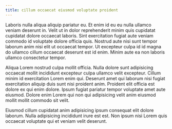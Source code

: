 ```yaml
---
title: cillum occaecat eiusmod voluptate proident
---
```


Laboris nulla aliqua aliquip pariatur eu. Et enim id eu eu nulla ullamco veniam deserunt in. Velit ut in dolor reprehenderit minim quis cupidatat cupidatat dolore occaecat laboris. Sint exercitation fugiat aute veniam commodo id voluptate dolore officia quis. Nostrud aute nisi sunt tempor laborum anim nisi elit ut occaecat tempor. Ut excepteur culpa id id magna do ullamco cillum occaecat deserunt est id enim. Minim aute ea non laboris ullamco consectetur tempor.

Aliqua Lorem nostrud culpa mollit officia. Nulla dolore sunt adipisicing occaecat mollit incididunt excepteur culpa ullamco velit excepteur. Cillum minim id exercitation Lorem enim qui. Deserunt amet qui laborum nisi fugiat exercitation aliquip duis sunt nisi proident anim. Proident elit officia est dolore ex qui enim dolore. Ipsum fugiat pariatur tempor voluptate amet aute eiusmod. Dolore enim Lorem qui non qui adipisicing velit anim eiusmod mollit mollit commodo sit velit.

Eiusmod cillum cupidatat anim adipisicing ipsum consequat elit dolore laborum. Nulla adipisicing incididunt irure est est. Non ipsum nisi Lorem quis occaecat voluptate qui et veniam velit deserunt.